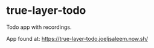 # true-layer-todo
Todo app with recordings.

App found at:
https://true-layer-todo.joeljsaleem.now.sh/

